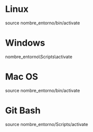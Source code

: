 # Linux
source nombre_entorno/bin/activate

# Windows
nombre_entorno\Scripts\activate

# Mac OS
source nombre_entorno/bin/activate

# Git Bash
source nombre_entorno/Scripts/activate
